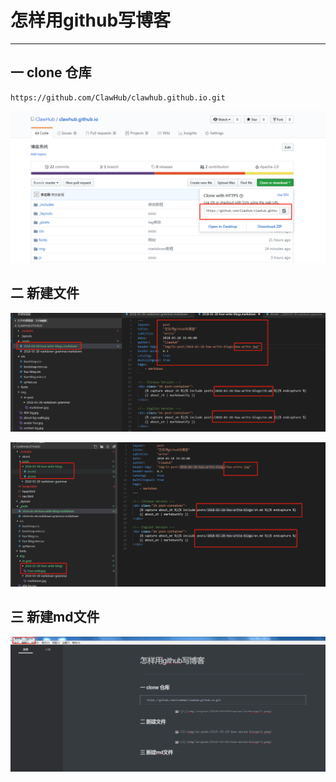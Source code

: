 # 怎样用github写博客

------

## 一 clone 仓库

```
https://github.com/ClawHub/clawhub.github.io.git
```

![](/img/in-post/2018-03-28-how-write-blogs/1.png)

## 二 新建文件

![](/img/in-post/2018-03-28-how-write-blogs/2.png)

![](/img/in-post/2018-03-28-how-write-blogs/3.png)

## 三 新建md文件

![](/img/in-post/2018-03-28-how-write-blogs/4.png)